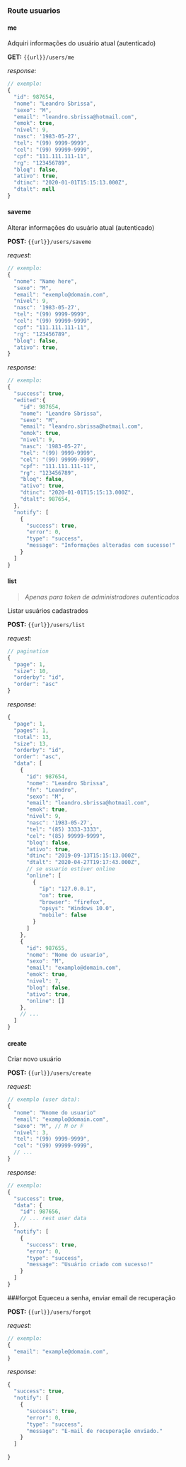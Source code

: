 ### Route usuarios

#### me
Adquiri informações do usuário atual (autenticado)

**GET:** ```{{url}}/users/me``` 

*response:*
``` javascript
// exemplo:
{
  "id": 987654,
  "nome": "Leandro Sbrissa",
  "sexo": "M",
  "email": "leandro.sbrissa@hotmail.com",
  "emok": true,
  "nivel": 9,
  "nasc": '1983-05-27',
  "tel": "(99) 9999-9999",
  "cel": "(99) 99999-9999",
  "cpf": "111.111.111-11",
  "rg": "123456789",
  "bloq": false,
  "ativo": true,
  "dtinc": "2020-01-01T15:15:13.000Z",
  "dtalt": null
}
```
#### saveme
Alterar informações do usuário atual (autenticado)

**POST:** ```{{url}}/users/saveme```

*request:*
``` javascript
// exemplo:
{
  "nome": "Name here",
  "sexo": "M",
  "email": "exemplo@domain.com",
  "nivel": 9,
  "nasc": '1983-05-27',
  "tel": "(99) 9999-9999",
  "cel": "(99) 99999-9999",
  "cpf": "111.111.111-11",
  "rg": "123456789",
  "bloq": false,
  "ativo": true,
}
```

*response:*
``` javascript
// exemplo:
{
  "success": true,
  "edited":{
    "id": 987654,
    "nome": "Leandro Sbrissa",
    "sexo": "M",
    "email": "leandro.sbrissa@hotmail.com",
    "emok": true,
    "nivel": 9,
    "nasc": '1983-05-27',
    "tel": "(99) 9999-9999",
    "cel": "(99) 99999-9999",
    "cpf": "111.111.111-11",
    "rg": "123456789",
    "bloq": false,
    "ativo": true,
    "dtinc": "2020-01-01T15:15:13.000Z",
    "dtalt": 987654,
  },
  "notify": [
    {
      "success": true,
      "error": 0,
      "type": "success",
      "message": "Informações alteradas com sucesso!"
    }
  ]
}
```

#### list
> *Apenas para token de administradores autenticados*

Listar usuários cadastrados

**POST:** ```{{url}}/users/list```

*request:*
``` javascript
// pagination
{
  "page": 1,
  "size": 10,
  "orderby": "id",
  "order": "asc"
}
```

*response:*
``` javascript
{
  "page": 1,
  "pages": 1,
  "total": 13,
  "size": 13,
  "orderby": "id",
  "order": "asc",
  "data": [
    {
      "id": 987654,
      "nome": "Leandro Sbrissa",
      "fn": "Leandro",
      "sexo": "M",
      "email": "leandro.sbrissa@hotmail.com",
      "emok": true,
      "nivel": 9,
      "nasc": '1983-05-27',
      "tel": "(85) 3333-3333",
      "cel": "(85) 99999-9999",
      "bloq": false,
      "ativo": true,
      "dtinc": "2019-09-13T15:15:13.000Z",
      "dtalt": "2020-04-27T19:17:43.000Z",
      // se usuario estiver online
      "online": [
        {
          "ip": "127.0.0.1",
          "on": true,
          "browser": "firefox",
          "opsys": "Windows 10.0",
          "mobile": false
        }
      ]
    },
    {
      "id": 987655,
      "nome": "Nome do usuario",
      "sexo": "M",
      "email": "examplo@domain.com",
      "emok": true,
      "nivel": 7,
      "bloq": false,
      "ativo": true,
      "online": []
    },
    // ...
  ]
}
```

#### create
Criar novo usuário

**POST:** ```{{url}}/users/create```

*request:*
``` javascript
// exemplo (user data):
{
  "nome": "Nnome do usuario"
  "email": "examplo@domain.com",
  "sexo": "M", // M or F
  "nivel": 3,
  "tel": "(99) 9999-9999",
  "cel": "(99) 99999-9999",
  // ...
}
```
*response:*
``` javascript
// exemplo:
{
  "success": true,
  "data": {
    "id": 987656,
    // ... rest user data
  },
  "notify": [
    {
      "success": true,
      "error": 0,
      "type": "success",
      "message": "Usuário criado com sucesso!"
    }
  ]
}
```
###forgot
Equeceu a senha, enviar email de recuperação

**POST:** ```{{url}}/users/forgot``` 

*request:*
``` javascript
// exemplo:
{
  "email": "example@domain.com",
}
```
*response:*

``` javascript
{
  "success": true,
  "notify": [
    {
      "success": true,
      "error": 0,
      "type": "success",
      "message": "E-mail de recuperação enviado."
    }
  ]
  
}
```

